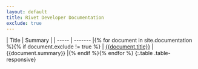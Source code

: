 ```yaml
---
layout: default
title: Rivet Developer Documentation
exclude: true
---
```

<!-- | Title | Summary |
| ----- | ------- |
{% for document in site.documentation %}
  {% if document.exclude != true %}
| [{{document.title}}]({{document.url}}) | {{document.summary}} |
  {% endif %}
{% endfor %}
{:.table .table-responsive} -->

| Title | Summary |
| ----- | ------- |{% for document in site.documentation %}{% if document.exclude != true %}
| [{{document.title}}]({{document.url}}) |{{document.summary}} |{% endif %}{% endfor %}
{:.table .table-responsive}
